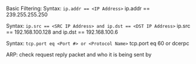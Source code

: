 
Basic Filtering:
Syntax: `ip.addr == <IP Address>`
ip.addr == 239.255.255.250

Syntax: `ip.src == <SRC IP Address> and ip.dst == <DST IP Address>`
ip.src == 192.168.100.128 and ip.dst == 192.168.100.6

Syntax: `tcp.port eq <Port #> or <Protocol Name>`
tcp.port eq 60 or dcerpc


ARP:
check request reply packet and who it is being sent by